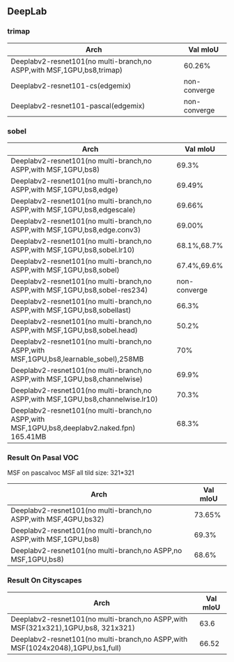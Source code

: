 
## DeepLab

### trimap

Arch | Val mIoU
------------ | -------------
Deeplabv2-resnet101(no multi-branch,no ASPP,with MSF,1GPU,bs8,trimap) | 60.26%
Deeplabv2-resnet101-cs(edgemix) | non-converge
Deeplabv2-resnet101-pascal(edgemix) | non-converge

### sobel

Arch | Val mIoU
------------ | -------------
Deeplabv2-resnet101(no multi-branch,no ASPP,with MSF,1GPU,bs8) | 69.3%
Deeplabv2-resnet101(no multi-branch,no ASPP,with MSF,1GPU,bs8,edge) | 69.49%
Deeplabv2-resnet101(no multi-branch,no ASPP,with MSF,1GPU,bs8,edgescale) | 69.66%
Deeplabv2-resnet101(no multi-branch,no ASPP,with MSF,1GPU,bs8,edge.conv3) | 69.00%
Deeplabv2-resnet101(no multi-branch,no ASPP,with MSF,1GPU,bs8,sobel.lr10) | 68.1%,68.7%
Deeplabv2-resnet101(no multi-branch,no ASPP,with MSF,1GPU,bs8,sobel) | 67.4%,69.6%
Deeplabv2-resnet101(no multi-branch,no ASPP,with MSF,1GPU,bs8,sobel-res234) | non-converge
Deeplabv2-resnet101(no multi-branch,no ASPP,with MSF,1GPU,bs8,sobellast) | 66.3%
Deeplabv2-resnet101(no multi-branch,no ASPP,with MSF,1GPU,bs8,sobel.head) | 50.2%
Deeplabv2-resnet101(no multi-branch,no ASPP,with MSF,1GPU,bs8,learnable_sobel),258MB | 70%
Deeplabv2-resnet101(no multi-branch,no ASPP,with MSF,1GPU,bs8,channelwise) | 69.9%
Deeplabv2-resnet101(no multi-branch,no ASPP,with MSF,1GPU,bs8,channelwise.lr10) | 70.3%
Deeplabv2-resnet101(no multi-branch,no ASPP,with MSF,1GPU,bs8,deeplabv2.naked.fpn) 165.41MB | 68.3%



### Result On Pasal VOC
MSF on pascalvoc MSF all tild size: 321*321

Arch | Val mIoU
------------ | -------------
Deeplabv2-resnet101(no multi-branch,no ASPP,with MSF,4GPU,bs32) | 73.65%
Deeplabv2-resnet101(no multi-branch,no ASPP,with MSF,1GPU,bs8) | 69.3%
Deeplabv2-resnet101(no multi-branch,no ASPP,no MSF,1GPU,bs8) | 68.6%



### Result On Cityscapes

Arch | Val mIoU
------------ | -------------
Deeplabv2-resnet101(no multi-branch,no ASPP,with MSF(321x321),1GPU,bs8, 321x321) | 63.6
Deeplabv2-resnet101(no multi-branch,no ASPP,with MSF(1024x2048),1GPU,bs1,full) | 66.52

